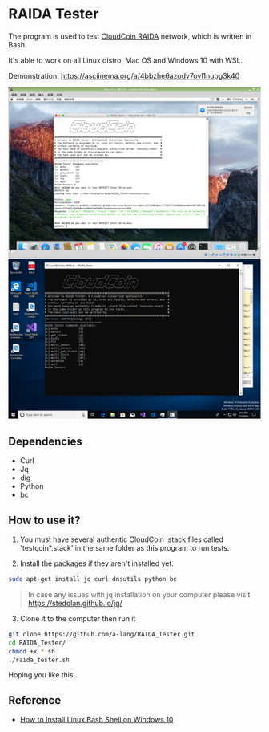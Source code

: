 RAIDA Tester
============

The program is used to test [CloudCoin RAIDA](https://cloudcoinconsortium.org/) network, which is written in Bash.

It's able to work on all Linux distro, Mac OS and Windows 10 with WSL. 

Demonstration: https://asciinema.org/a/4bbzhe6azodv7ovl1nupg3k40

![image](raida-tester_on_Mac.png)
![image](raida-tester_on_Win10.png)

Dependencies
-------------
* Curl
* Jq
* dig
* Python
* bc

How to use it?
---------------
1. You must have several authentic CloudCoin .stack files called 'testcoin*.stack' in the same folder as this program to run tests.

2. Install the packages if they aren't installed yet.

```sh
sudo apt-get install jq curl dnsutils python bc
```
>In case any issues with jq installation on your computer please visit https://stedolan.github.io/jq/


3. Clone it to the computer then run it

```sh
git clone https://github.com/a-lang/RAIDA_Tester.git
cd RAIDA_Tester/
chmod +x *.sh
./raida_tester.sh
```

Hoping you like this.

## Reference

- [How to Install Linux Bash Shell on Windows 10](https://itsfoss.com/install-bash-on-windows/)

  

